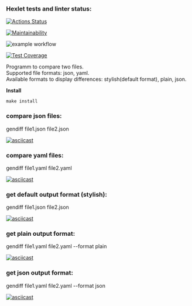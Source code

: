 ### Hexlet tests and linter status:
[![Actions Status](https://github.com/Difuster/frontend-project-lvl2/workflows/hexlet-check/badge.svg)](https://github.com/Difuster/frontend-project-lvl2/actions)

[![Maintainability](https://api.codeclimate.com/v1/badges/e0f9bdaabf345dc3f04b/maintainability)](https://codeclimate.com/github/Difuster/frontend-project-lvl2/maintainability)

![example workflow](https://github.com/Difuster/frontend-project-lvl2/actions/workflows/linter.yml/badge.svg)

[![Test Coverage](https://api.codeclimate.com/v1/badges/e0f9bdaabf345dc3f04b/test_coverage)](https://codeclimate.com/github/Difuster/frontend-project-lvl2/test_coverage)


Programm to compare two files.   
Supported file formats: json, yaml.  
Available formats to display differences: stylish(default format), plain, json.  

**Install**

`make install`

### compare json files:  
gendiff file1.json file2.json  

[![asciicast](https://asciinema.org/a/454031.svg)](https://asciinema.org/a/454031)
  
### compare yaml files:  
gendiff file1.yaml file2.yaml  

[![asciicast](https://asciinema.org/a/uB9GKXJWCUqVBljoiDTVqSkai.svg)](https://asciinema.org/a/uB9GKXJWCUqVBljoiDTVqSkai)
  
### get default output format (stylish):  
gendiff file1.json file2.json  

[![asciicast](https://asciinema.org/a/UGEJ8kk2903z4eWT3YO7NFdCP.svg)](https://asciinema.org/a/UGEJ8kk2903z4eWT3YO7NFdCP)
  
### get plain output format:  
gendiff file1.yaml file2.yaml --format plain  

[![asciicast](https://asciinema.org/a/w0gUj6gQfmKl2kipWOEurOGj6.svg)](https://asciinema.org/a/w0gUj6gQfmKl2kipWOEurOGj6)
  
### get json output format:  
gendiff file1.yaml file2.yaml --format json  

[![asciicast](https://asciinema.org/a/vIS2VjSaor1RZLXfMb6MKDhm3.svg)](https://asciinema.org/a/vIS2VjSaor1RZLXfMb6MKDhm3)
  